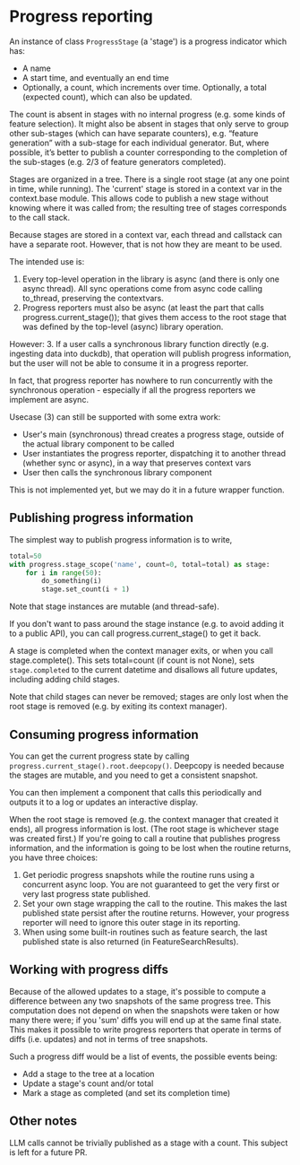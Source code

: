 # Progress reporting

An instance of class `ProgressStage` (a 'stage') is a progress indicator which has:
- A name
- A start time, and eventually an end time
- Optionally, a count, which increments over time. Optionally, a total (expected count), which can also be updated.
  
The count is absent in stages with no internal progress (e.g. some kinds of feature selection).
It might also be absent in stages that only serve to group other sub-stages (which can have separate counters), e.g. “feature generation” with a sub-stage for each individual generator. But, where possible, it’s better to publish a counter corresponding to the completion of the sub-stages (e.g. 2/3 of feature generators completed).

Stages are organized in a tree. There is a single root stage (at any one point in time, while running).
The 'current' stage is stored in a context var in the context.base module. This allows code to publish a new stage without knowing where it was called from; the resulting tree of stages corresponds to the call stack.

Because stages are stored in a context var, each thread and callstack can have a separate root. However, that is not how they are meant to be used. 

The intended use is:
1. Every top-level operation in the library is async (and there is only one async thread). All sync operations come from async code calling to_thread, preserving the contextvars.
2. Progress reporters must also be async (at least the part that calls progress.current_stage()); that gives them access to the root stage that was defined by the top-level (async) library operation.

However:
3. If a user calls a synchronous library function directly (e.g. ingesting data into duckdb), that operation will publish progress information, but the user will not be able to consume it in a progress reporter. 

In fact, that progress reporter has nowhere to run concurrently with the synchronous operation - especially if all the progress reporters we implement are async. 

Usecase (3) can still be supported with some extra work:

- User's main (synchronous) thread creates a progress stage, outside of the actual library component to be called
- User instantiates the progress reporter, dispatching it to another thread (whether sync or async), in a way that preserves context vars
- User then calls the synchronous library component

This is not implemented yet, but we may do it in a future wrapper function.  

## Publishing progress information

The simplest way to publish progress information is to write,

```python
total=50
with progress.stage_scope('name', count=0, total=total) as stage:
    for i in range(50):
        do_something(i)
        stage.set_count(i + 1)
```

Note that stage instances are mutable (and thread-safe).

If you don't want to pass around the stage instance (e.g. to avoid adding it to a public API), you can call progress.current_stage() to get it back.

A stage is completed when the context manager exits, or when you call stage.complete(). This sets total=count (if count is not None), sets `stage.completed` to the current datetime and disallows all future updates, including adding child stages. 

Note that child stages can never be removed; stages are only lost when the root stage is removed (e.g. by exiting its context manager).

## Consuming progress information

You can get the current progress state by calling `progress.current_stage().root.deepcopy()`. Deepcopy is needed because the stages are mutable, and you need to get a consistent snapshot.

You can then implement a component that calls this periodically and outputs it to a log or updates an interactive display.

When the root stage is removed (e.g. the context manager that created it ends), all progress information is lost. (The root stage is whichever stage was created first.) If you're going to call a routine that publishes progress information, and the information is going to be lost when the routine returns, you have three choices:

1. Get periodic progress snapshots while the routine runs using a concurrent async loop. You are not guaranteed to get the very first or very last progress state published.
2. Set your own stage wrapping the call to the routine. This makes the last published state persist after the routine returns. However, your progress reporter will need to ignore this outer stage in its reporting. 
3. When using some built-in routines such as feature search, the last published state is also returned (in FeatureSearchResults).

## Working with progress diffs

Because of the allowed updates to a stage, it's possible to compute a difference between any two snapshots of the same progress tree. This computation does not depend on when the snapshots were taken or how many there were; if you 'sum' diffs you will end up at the same final state. This makes it possible to write progress reporters that operate in terms of diffs (i.e. updates) and not in terms of tree snapshots.

Such a progress diff would be a list of events, the possible events being:
- Add a stage to the tree at a location
- Update a stage's count and/or total
- Mark a stage as completed (and set its completion time)

## Other notes

LLM calls cannot be trivially published as a stage with a count. This subject is left for a future PR.


